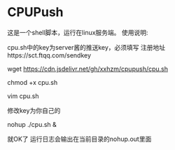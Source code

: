 # CPUPush

这是一个shell脚本，运行在linux服务端。
使用说明:

cpu.sh中的key为server酱的推送key，必须填写
注册地址https://sct.ftqq.com/sendkey


wget https://cdn.jsdelivr.net/gh/xxhzm/cpupush/cpu.sh

chmod +x cpu.sh

vim cpu.sh

修改key为你自己的

nohup ./cpu.sh &

就OK了
运行日志会输出在当前目录的nohup.out里面

